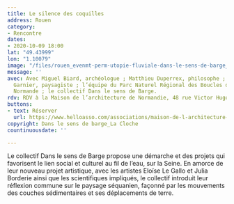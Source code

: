 ```yaml
---
title: Le silence des coquilles
address: Rouen
category:
- Rencontre
dates:
- 2020-10-09 18:00
lat: "49.43999"
lon: "1.10079"
image: "/files/rouen_evenmt-perm-utopie-fluviale-dans-le-sens-de-barge_la-cloche.jpg"
message: ''
avec: Avec Miguel Biard, archéologue ; Matthieu Duperrex, philosophe ; Marie-Laure
  Garnier, paysagiste ; l’équipe du Parc Naturel Régional des Boucles de la Seine
  Normande ; le collectif Dans le sens de Barge.
rdv: RDV à la Maison de l’architecture de Normandie, 48 rue Victor Hugo.
buttons:
- text: Réserver
  url: https://www.helloasso.com/associations/maison-de-l-architecture-de-normandie-le-forum/evenements/le-silence-des-coquilles
copyright: Dans le sens de barge_La Cloche
countinuousdate: ''

---
```

Le collectif Dans le sens de Barge propose une démarche et des projets qui favorisent le lien social et culturel au fil de l’eau, sur la Seine. En amorce de leur nouveau projet artistique, avec les artistes Eloïse Le Gallo et Julia Borderie ainsi que les scientifiques impliqués, le collectif introduit leur réflexion commune sur le paysage séquanien, façonné par les mouvements des couches sédimentaires et ses déplacements de terre.